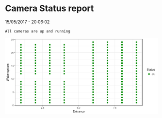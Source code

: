 Camera Status report
================
15/05/2017 - 20:06:02

    All cameras are up and running

![](camreport_files/figure-markdown_github/unnamed-chunk-2-1.png)
